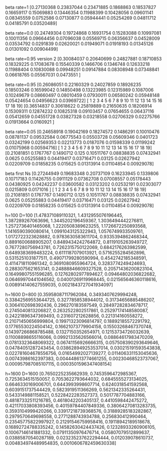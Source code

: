 
beta rate=1
[0.27130368 0.23837044 0.23471885 0.1868863  0.18537827 0.16659117
 0.15069883 0.13446354 0.11988399 0.10428056 0.09601141 0.08345559
 0.0752586  0.07130877 0.05944441 0.05254269 0.04811712 0.04185791
 0.03520489]

beta rate=0.0
[0.24749304 0.19724868 0.16931754 0.15283088 0.10997081 0.10011356
 0.09664456 0.07096038 0.05569715 0.06356637 0.04528009 0.03534792
 0.0291839  0.02620021 0.01949071 0.01918193 0.01345126 0.01301092
 0.00904499]

beta rate=0.95 version 2
[0.30084037 0.20640699 0.24827881 0.18710853 0.18329225 0.17083678
 0.15540339 0.1466706  0.1346748  0.12633218 0.11988404 0.10830088
 0.09948251 0.09147884 0.08308948 0.07348841 0.06618765 0.05567031
 0.0473551 ]

beta rate=0.95
[0.26086051 0.22160329 0.24027859 0.18926235 0.18503246 0.16599042
 0.14850498 0.13223985 0.12315989 0.1087006  0.10249679 0.08660497
 0.08010459 0.07930011 0.06580242 0.05948148 0.05424654 0.04956623
 0.03969722]
[ 1  2  3  4  5  6  7  8  9 10 11 12 13 14 15 16 17 18 19]
[0.36514837 0.30618622 0.25819889 0.21650635 0.18206914 0.15309311
 0.12874232 0.10825318 0.09103457 0.07654655 0.06437116 0.05412659
 0.04551728 0.03827328 0.03218558 0.02706329 0.02275766 0.01913664
 0.0160921 ]


beta rate=0.05
[0.24658918 0.19042169 0.18274572 0.1486291  0.10010476 0.08781137
 0.09532584 0.06775543 0.05503728 0.05609346 0.0401723  0.03242199
 0.02569353 0.02213773 0.0187076  0.01598339 0.01199242 0.01075968
 0.00594716]
[ 1  2  3  4  5  6  7  8  9 10 11 12 13 14 15 16 17 18 19]
[0.21081851 0.1767767  0.1490712  0.125      0.10511767 0.08838835
 0.07432941 0.0625     0.05255883 0.04419417 0.03716471 0.03125
 0.02627942 0.02209709 0.01858235 0.015625   0.01313914 0.01104854
 0.00929078]

beta first Ns
[0.27244949 0.19683348 0.20737109 0.16233945 0.1339806  0.10717183
 0.11426755 0.0911129  0.07362708 0.07008557 0.05178443 0.04380925
 0.04242237 0.03600582 0.03123202 0.02532191 0.02303077 0.0215809
 0.0171016 ]
[ 1  2  3  4  5  6  7  8  9 10 11 12 13 14 15 16 17 18 19]
[0.21081851 0.1767767  0.1490712  0.125      0.10511767 0.08838835
 0.07432941 0.0625     0.05255883 0.04419417 0.03716471 0.03125
 0.02627942 0.02209709 0.01858235 0.015625   0.01313914 0.01104854
 0.00929078]

h=100 D=100
[1.478371089110321, 1.4312955076196445, 1.387289267063696, 1.3445202196459367, 1.3036494442276811, 1.2572736401465068, 1.2220508389623255, 1.1726672250893568, 1.1416590390080614, 1.0991043125322943, 1.0576749933509761, 1.0172722323628882, 0.9783630583611704, 0.9335394862468344, 0.8891600688905207, 0.8489434242764872, 0.8119105263949727, 0.7677280756943781, 0.7262315750122069, 0.6842176263982599, 0.6489383699483224, 0.6111187079013921, 0.5716255284562896, 0.5315251031877511, 0.49071799280590994, 0.4542742185348591, 0.4114718110961342, 0.3691080955964724, 0.3283774249424693, 0.2883075621653141, 0.24888846609327528, 0.20571436200823104, 0.16499807551596285, 0.12762802977894627, 0.09464802036822682, 0.06469970441046562, 0.04001269119968445, 0.021565646360118616, 0.008914140627559035, 0.0021843727041934097]


h=1600 D=800
[0.35958087117962084, 0.3493407629994248, 0.33842569553644725, 0.3277858538944012, 0.31734656885486207, 0.3064102698392436, 0.296270183597549, 0.28497282834678717, 0.2745040813206827, 0.2632522802517861, 0.25297174148580087, 0.24221896347369493, 0.231607212628856, 0.221314160558272, 0.21071450656999804, 0.19971323096814797, 0.18892185572291792, 0.17765530224504142, 0.16621073779904158, 0.15503268467370748, 0.14397266868785488, 0.1327150352654971, 0.12153734726032639, 0.11008898655116066, 0.09921335626566014, 0.08864617983470209, 0.07813323648069322, 0.06741156926666315, 0.057508390293649646, 0.04784051287243454, 0.038628949253537014, 0.030215191593543838, 0.022781604678556756, 0.01654992027139277, 0.011406331153045636, 0.00743986162397383, 0.004448613774661255, 0.00230468523737067, 0.000957987085107115, 0.0003501596347408154]

h=1600 D=1600
[0.7650225235662939, 0.7453596472985367, 0.7253634515150057, 0.7053622793644032, 0.6845555273134025, 0.6646330169006701, 0.6443993998607714, 0.6240318541592568, 0.6039151737544429, 0.5823919511366269, 0.5621342335264431, 0.5433149881158521, 0.5228422283527373, 0.5017787704883166, 0.48187332511216785, 0.4618042203405137, 0.4410598442475272, 0.42117033808393456, 0.40159784407849336, 0.38064270813283735, 0.3593104999420266, 0.33917218739368576, 0.31889285183282867, 0.2979570649698558, 0.2771288743934788, 0.256830412990464, 0.23545775822997927, 0.21291546759958416, 0.19118942189518678, 0.16892724788335242, 0.14582630424437426, 0.12328933260906105, 0.10067146141881332, 0.07911350976476714, 0.05807079512899637, 0.03885870540287189, 0.023235237622294444, 0.012039078610737, 0.004834974489954835, 0.0010606782459630338]

